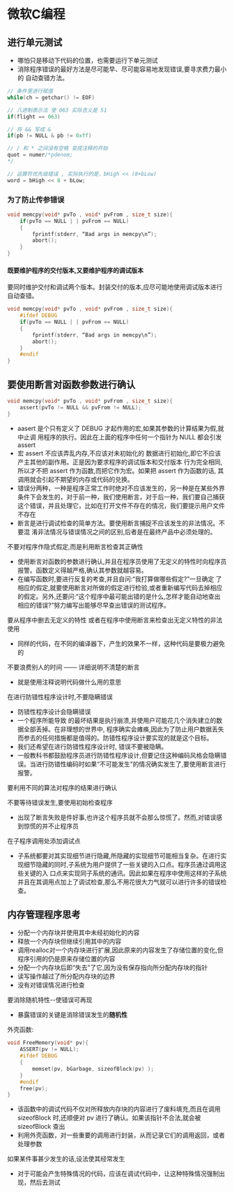 # 微软C编程

## 进行单元测试

- 哪怕只是移动下代码的位置，也需要运行下单元测试
- 消除程序错误的最好方法是尽可能早、尽可能容易地发现错误,要寻求费力最小的 自动查错方法。

```c
// 条件里进行赋值
while(ch = getchar() != EOF)

// 八进制表示法 使 063 实际含义是 51
if(flight == 063)

// 将 && 写成 &
if(pb != NULL & pb != 0xff)

// / 和 * 之间没有空格 变成注释的开始
quot = numer/*pdenom;
*/

// 运算符优先级错误 , 实际执行的是，bHigh << (8+bLow)
word = bHigh << 8 + bLow;
```

### 为了防止传参错误

```c
void memcpy(void* pvTo , void* pvFrom , size_t size){
    if(pvTo == NULL | | pvFrom == NULL)
    {
        fprintf(stderr, “Bad args in memcpy\n”);
        abort();
    }
}
```

#### 既要维护程序的交付版本,又要维护程序的调试版本

要同时维护交付和调试两个版本。封装交付的版本,应尽可能地使用调试版本进行 自动查错。

```c
void memcpy(void* pvTo , void* pvFrom , size_t size){
    #ifdef DEBUG
    if(pvTo == NULL | | pvFrom == NULL)
    {
        fprintf(stderr, “Bad args in memcpy\n”);
        abort();
    }
    #endif
}
```

## 要使用断言对函数参数进行确认

```c
void memcpy(void* pvTo , void* pvFrom , size_t size){
    assert(pvTo != NULL && pvFrom != NULL);
}
```

- aasert 是个只有定义了 DEBUG 才起作用的宏,如果其参数的计算结果为假,就中止调 用程序的执行。因此在上面的程序中任何一个指针为 NULL 都会引发 assert
- 宏 assert 不应该弄乱内存,不应该对未初始化的 数据进行初始化,即它不应该产主其他的副作用。正是因为要求程序的调试版本和交付版本 行为完全相同,所以才不把 assert 作为函数,而把它作为宏。如果把 assert 作为函数的话, 其调用就会引起不期望的内存或代码的兑换。
- 错误分两种，一种是程序正常工作时绝对不应该发生的，另一种是在某些外界条件下会发生的，对于前一种，我们使用断言，对于后一种，我们要自己捕获这个错误，并且处理它，比如在打开文件不存在的情况，我们要提示用户文件不存在
- 断言是进行调试检查的简单方法。要使用断言捕捉不应该发生的非法情况。不要混 淆非法情况与错误情况之间的区别,后者是在最终产品中必须处理的。

不要对程序作隐式假定,而是利用断言检查其正确性

- 使用断言对函数的参数进行确认,并且在程序员使用了无定义的特性时向程序员报警。函数定义得越严格,确认其参数就越容易。
- 在编写函数时,要进行反复的考查,并且自问:“我打算做哪些假定?”一旦确定 了相应的假定,就要使用断言对所做的假定进行检验,或者重新编写代码去掉相应 的假定。另外,还要问:“这个程序中最可能出错的是什么,怎样才能自动地查出 相应的错误?”努力编写出能够尽早查出错误的测试程序。

要从程序中删去无定义的特性 或者在程序中使用断言来检查出无定义特性的非法使用

- 同样的代码，在不同的编译器下，产生的效果不一样，这种代码是要极力避免的

不要浪费别人的时间 ─── 详细说明不清楚的断言

- 就是使用注释说明代码做什么用的意思

在进行防错性程序设计时,不要隐瞒错误

- 防错性程序设计会隐瞒错误
- 一个程序所能导致 的最坏结果是执行崩溃,并使用户可能花几个消失建立的数据全部丢掉。在非理想的世界中, 程序确实会瘫痪,因此为了防止用户数据丢失而参去的任何措施都是值得的。防错性程序设计要实现的就是这个目标。
- 我们还希望在进行防错性程序设计时, 错误不要被隐瞒。
- 一般教科书都鼓励程序员进行防错性程序设计,但要记住这种编码风格会隐瞒错 误。当进行防错性编码时如果“不可能发生”的情况确实发生了,要使用断言进行报警。

要利用不同的算法对程序的结果进行确认

不要等待错误发生,要使用初始检查程序

- 出现了断言失败是件好事,也许这个程序员就不会那么惊慌了。然而,对错误感到惊慌的并不止程序员

在子程序调用处添加调试点

- 子系统都要对其实现细节进行隐藏,所隐藏的实现细节可能相当复杂。在进行实 现细节隐藏的同时,子系统为用户提供了一些关键的入口点。程序员通过调用这些关键的入 口点来实现同子系统的通讯。因此如果在程序中使用这样的子系统并且在其调用点加上了调试检查,那么不用花很大力气就可以进行许多的错误检查。

## 内存管理程序思考

- 分配一个内存块并使用其中未经初始化的内容
- 释放一个内存块但继续引用其中的内容
- 调用realloc对一个内存块进行扩展,因此原来的内容发生了存储位置的变化,但程序引用的仍是原来存储位置的内容
- 分配一个内存块后即“失去”了它,因为没有保存指向所分配内存块的指针
- 读写操作越过了所分配内存块的边界
- 没有对错误情况进行检查

要消除随机特性--使错误可再现

- 暴露错误的关键是消除错误发生的**随机性**

外壳函数:

```c
void FreeMemory(void* pv){
    ASSERT(pv != NULL);
    #ifdef DEBUG
    {
        memset(pv, bGarbage, sizeofBlock(pv) );
    }
    #endif
    free(pv);
}
```

- 该函数中的调试代码不仅对所释放内存块的内容进行了废料填充,而且在调用sizeofBlock 时,还顺便对 pv 进行了确认。如果该指针不合法,就会被 sizeofBlock 查出
- 利用外壳函数，对一些重要的调用进行封装，从而记录它们的调用返回，或者处理参数

如果某件事甚少发生的话,设法使其经常发生

- 对于可能会产生特殊情况的代码，应该在调试代码中，让这种特殊情况强制出现，然后去测试

